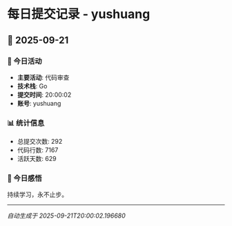 # 每日提交记录 - yushuang

## 📅 2025-09-21

### 🎯 今日活动
- **主要活动**: 代码审查
- **技术栈**: Go
- **提交时间**: 20:00:02
- **账号**: yushuang

### 📊 统计信息
- 总提交次数: 292
- 代码行数: 7167
- 活跃天数: 629

### 💭 今日感悟
持续学习，永不止步。

---
*自动生成于 2025-09-21T20:00:02.196680*
